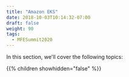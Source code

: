 ```yaml
---
title: "Amazon EKS"
date: 2018-10-03T10:14:32-07:00
draft: false
weight: 90
tags:
  - MFESummit2020
---
```


In this section, we'll cover the following topics:

{{% children showhidden="false" %}}

